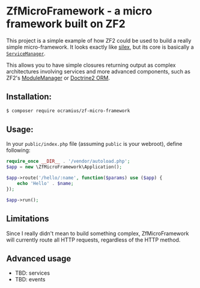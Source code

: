 # ZfMicroFramework - a micro framework built on ZF2

This project is a simple example of how ZF2 could be used to build a 
really simple micro-framework. It looks exactly like 
[silex](http://silex.sensiolabs.org/), but its core is basically a 
[`ServiceManager`](http://framework.zend.com/manual/2.0/en/modules/zend.service-manager.intro.html).

This allows you to have simple closures returning output as complex
architectures involving services and more advanced components, such as 
ZF2's [ModuleManager](http://framework.zend.com/manual/2.0/en/modules/zend.module-manager.intro.html) 
or [Doctrine2 ORM](http://docs.doctrine-project.org/projects/doctrine-orm/en/latest/index.html).

## Installation:

```sh
$ composer require ocramius/zf-micro-framework
```

## Usage:

In your `public/index.php` file (assuming `public` is your webroot), define 
following:

```php
require_once __DIR__ . '/vendor/autoload.php';
$app = new \ZfMicroFramework\Application();

$app->route('/hello/:name', function($params) use ($app) {
    echo 'Hello' . $name;
});

$app->run();
```

## Limitations

Since I really didn't mean to build something complex, ZfMicroFramework 
will currently route all HTTP requests, regardless of the HTTP method.

## Advanced usage

 * TBD: services
 * TBD: events
